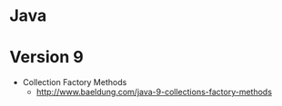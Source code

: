 Java
====

# Version 9

 * Collection Factory Methods
   + http://www.baeldung.com/java-9-collections-factory-methods